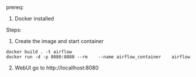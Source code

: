 
prereq:
1. Docker installed

Steps:

1. Create the image and start container
```
docker build . -t airflow
docker run -d -p 8080:8080 --rm    --name airflow_container    airflow
```

2. WebUI
go  to http://locallhost:8080
